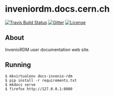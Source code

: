 # inveniordm.docs.cern.ch

[![Travis Build Status](https://img.shields.io/travis/inveniosoftware/docs-invenio-rdm.svg)](https://travis-ci.org/inveniosoftware/docs-invenio-rdm.svg) [![Gitter](https://badges.gitter.im/Join%20Chat.svg)](https://gitter.im/inveniosoftware/InvenioRDM?utm_source=badge&utm_medium=badge&utm_campaign=pr-badge) [![License](https://img.shields.io/github/license/inveniosoftware/InvenioRDM.svg)](https://github.com/inveniosoftware/docs-invenio-rdm/blob/master/LICENSE)

## About

InvenioRDM user documentation web site.

## Running

```console
$ mkvirtualenv docs-invenio-rdm
$ pip install -r requirements.txt
$ mkdocs serve
$ firefox http://127.0.0.1:8000
```
